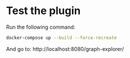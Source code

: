 # Test the plugin

Run the following command:

```sh
docker-compose up --build --force-recreate
```

And go to: http://localhost:8080/graph-explorer/
